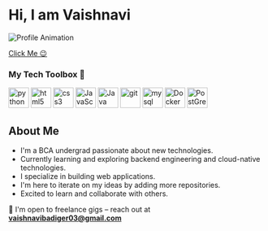 # Hi, I am Vaishnavi

![Profile Animation](https://user-images.githubusercontent.com/74038190/212751818-13da6fd2-27ca-45c4-9c64-3940ccfa6fd3.gif)

[Click Me 😉 ](https://github.com/vaishnaviiii4/vaishnaviiii4/issues/1#issue-2953961596)

### My Tech Toolbox 🧰 

<p align="left">
<img src="https://cdn3.iconfinder.com/data/icons/logos-and-brands-adobe/512/267_Python-512.png" alt="python" width="40" height="40"/> 
<img src="https://upload.wikimedia.org/wikipedia/commons/thumb/6/61/HTML5_logo_and_wordmark.svg/512px-HTML5_logo_and_wordmark.svg.png" alt="html5" height="40"/> 
<img src="https://upload.wikimedia.org/wikipedia/commons/thumb/d/d5/CSS3_logo_and_wordmark.svg/1200px-CSS3_logo_and_wordmark.svg.png" alt="css3" height="40"/> 
<img src="https://upload.wikimedia.org/wikipedia/commons/6/6a/JavaScript-logo.png" alt="JavaScript" width="40" height="40"/>
<img src="https://cdn-icons-png.flaticon.com/512/226/226777.png" alt="Java" width="40" height="40"/>
<img src="https://www.vectorlogo.zone/logos/git-scm/git-scm-icon.svg" alt="git" width="40" height="40"/> 
<img src="https://i.pinimg.com/originals/50/f1/58/50f1582a95bdac10f1c3fa295c8b947b.png" alt="mysql" width="40" height="40"/>
<img src="https://cdn3.iconfinder.com/data/icons/logos-and-brands-adobe/512/97_Docker-512.png" alt="Docker" width="40" height="40"/>
<img src="https://upload.wikimedia.org/wikipedia/commons/2/29/Postgresql_elephant.svg" alt="PostGreSQL" width="40" height="40"/>
</p>


## About Me
- I'm a BCA undergrad passionate about new technologies.
- Currently learning and exploring backend engineering and cloud-native technologies.
- I specialize in building web applications.
- I'm here to iterate on my ideas by adding more repositories.
- Excited to learn and collaborate with others.

💼 I'm open to freelance gigs – reach out at **vaishnavibadiger03@gmail.com**


